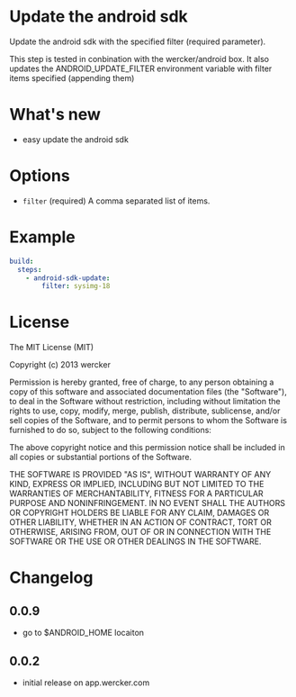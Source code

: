 # Update the android sdk

Update the android sdk with the specified filter (required parameter).

This step is tested in conbination with the wercker/android box. It also updates the
ANDROID_UPDATE_FILTER environment variable with filter items specified (appending them)


# What's new

- easy update the android sdk

# Options

* `filter` (required) A comma separated list of items.

# Example

```yaml
build:
  steps:
    - android-sdk-update:
        filter: sysimg-18
```

# License

The MIT License (MIT)

Copyright (c) 2013 wercker

Permission is hereby granted, free of charge, to any person obtaining a copy of
this software and associated documentation files (the "Software"), to deal in
the Software without restriction, including without limitation the rights to
use, copy, modify, merge, publish, distribute, sublicense, and/or sell copies of
the Software, and to permit persons to whom the Software is furnished to do so,
subject to the following conditions:

The above copyright notice and this permission notice shall be included in all
copies or substantial portions of the Software.

THE SOFTWARE IS PROVIDED "AS IS", WITHOUT WARRANTY OF ANY KIND, EXPRESS OR
IMPLIED, INCLUDING BUT NOT LIMITED TO THE WARRANTIES OF MERCHANTABILITY, FITNESS
FOR A PARTICULAR PURPOSE AND NONINFRINGEMENT. IN NO EVENT SHALL THE AUTHORS OR
COPYRIGHT HOLDERS BE LIABLE FOR ANY CLAIM, DAMAGES OR OTHER LIABILITY, WHETHER
IN AN ACTION OF CONTRACT, TORT OR OTHERWISE, ARISING FROM, OUT OF OR IN
CONNECTION WITH THE SOFTWARE OR THE USE OR OTHER DEALINGS IN THE SOFTWARE.

# Changelog

## 0.0.9

- go to $ANDROID_HOME locaiton

## 0.0.2

- initial release on app.wercker.com
